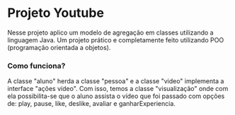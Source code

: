 # Projeto Youtube
Nesse projeto aplico um modelo de agregação em classes utilizando a linguagem Java. Um projeto prático e completamente feito utilizando POO (programação orientada a objetos).

### Como funciona?
A classe "aluno" herda a classe "pessoa" e a classe "video" implementa a interface "ações vídeo". Com isso, temos a classe "visualização" onde com ela possibilita-se que o aluno assista o vídeo que foi passado com opções de: play, pause, like, deslike, avaliar e ganharExperiencia.
